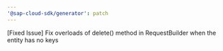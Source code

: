 ```yaml
---
'@sap-cloud-sdk/generator': patch
---
```


[Fixed Issue] Fix overloads of delete() method in RequestBuilder when the entity has no keys
